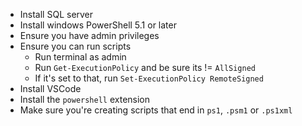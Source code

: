 - Install SQL server
- Install windows PowerShell 5.1 or later
- Ensure you have admin privileges 
- Ensure you can run scripts
    - Run terminal as admin
    - Run `Get-ExecutionPolicy` and be sure its != `AllSigned`
    - If it's set to that, run `Set-ExecutionPolicy RemoteSigned`
- Install VSCode
- Install the `powershell` extension
- Make sure you're creating scripts that end in `ps1`, `.psm1` or `.ps1xml`
